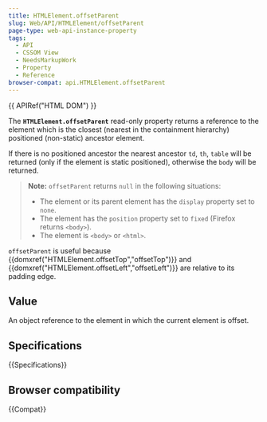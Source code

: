 ```yaml
---
title: HTMLElement.offsetParent
slug: Web/API/HTMLElement/offsetParent
page-type: web-api-instance-property
tags:
  - API
  - CSSOM View
  - NeedsMarkupWork
  - Property
  - Reference
browser-compat: api.HTMLElement.offsetParent
---
```

{{ APIRef("HTML DOM") }}

The **`HTMLElement.offsetParent`** read-only property returns a
reference to the element which is the closest (nearest in the containment hierarchy)
positioned (non-static) ancestor element.

If there is no positioned ancestor the nearest ancestor `td`, `th`, `table` will be returned (only if the element is static positioned), otherwise the `body` will be returned.

> **Note:** `offsetParent` returns `null` in the following
> situations:
>
> - The element or its parent element has the `display` property set to
>   `none`.
> - The element has the `position` property set to `fixed`
>   (Firefox returns `<body>`).
> - The element is `<body>` or `<html>`.

`offsetParent` is useful because
{{domxref("HTMLElement.offsetTop","offsetTop")}} and
{{domxref("HTMLElement.offsetLeft","offsetLeft")}} are relative to its padding edge.

## Value

An object reference to the element in which the current element is offset.

## Specifications

{{Specifications}}

## Browser compatibility

{{Compat}}
